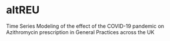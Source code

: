 # altREU
Time Series Modeling of the effect of the COVID-19 pandemic on Azithromycin prescription in General Practices across the UK

